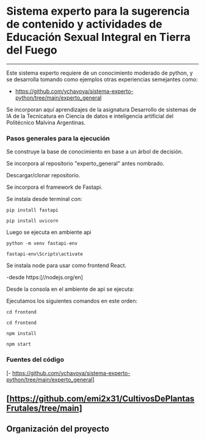 # Sistema experto para la sugerencia de contenido y actividades de Educación Sexual Integral en Tierra del Fuego
------------------------
Este sistema experto requiere de un conocimiento moderado de python, y se desarrolla tomando como ejemplos otras experiencias semejantes como:
  - https://github.com/ychavoya/sistema-experto-python/tree/main/experto_general
 
Se incorporan aquí aprendizajes de la asignatura Desarrollo de sistemas de IA de la Tecnicatura en Ciencia de datos e inteligencia artificial del Politécnico Malvina Argentinas.

###  Pasos generales para la ejecución

Se construye la base de conocimiento en base a un árbol de decisión.

Se incorpora al repositorio "experto_general" antes nombrado.

Descargar/clonar repositorio.

Se incorpora el framework de Fastapi.

  Se instala desde terminal con:
  
    pip install fastapi
    
    pip install uvicorn
  
  Luego se ejecuta en ambiente api
  
    python -m venv fastapi-env
    
    fastapi-env\Scripts\activate

Se instala node para usar como frontend React.

  -desde https:[//nodejs.org/en]

Desde la consola en el ambiente de api se ejecuta:

Ejecutamos los siguientes comandos en este orden:

    cd frontend
  
    cd frontend
  
    npm install
  
    npm start

### Fuentes del código

[- https://github.com/ychavoya/sistema-experto-python/tree/main/experto_general]

[https://github.com/emi2x31/CultivosDePlantasFrutales/tree/main]
-----------------------
Organización del proyecto
------------
